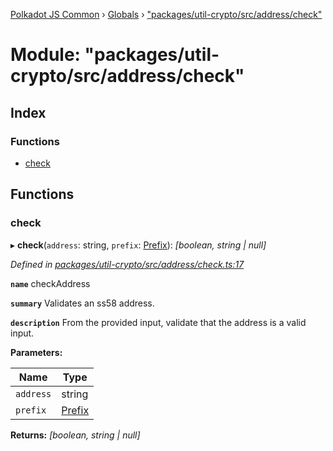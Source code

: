[Polkadot JS Common](../README.md) › [Globals](../globals.md) › ["packages/util-crypto/src/address/check"](_packages_util_crypto_src_address_check_.md)

# Module: "packages/util-crypto/src/address/check"

## Index

### Functions

* [check](_packages_util_crypto_src_address_check_.md#check)

## Functions

###  check

▸ **check**(`address`: string, `prefix`: [Prefix](_packages_util_crypto_src_address_types_.md#prefix)): *[boolean, string | null]*

*Defined in [packages/util-crypto/src/address/check.ts:17](https://github.com/polkadot-js/common/blob/c5fe5cd8/packages/util-crypto/src/address/check.ts#L17)*

**`name`** checkAddress

**`summary`** Validates an ss58 address.

**`description`** 
From the provided input, validate that the address is a valid input.

**Parameters:**

Name | Type |
------ | ------ |
`address` | string |
`prefix` | [Prefix](_packages_util_crypto_src_address_types_.md#prefix) |

**Returns:** *[boolean, string | null]*

